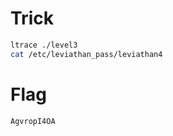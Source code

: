 # Trick

```bash
ltrace ./level3
cat /etc/leviathan_pass/leviathan4
```

# Flag

```
AgvropI4OA
```
